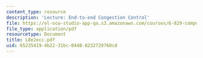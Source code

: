 ```yaml
---
content_type: resource
description: 'Lecture: End-to-end Congestion Control'
file: https://ol-ocw-studio-app-qa.s3.amazonaws.com/courses/6-829-computer-networks-fall-2002/652354194b2231bc04488232729760cd_L8e2ecc.pdf
file_type: application/pdf
resourcetype: Document
title: L8e2ecc.pdf
uid: 65235419-4b22-31bc-0448-8232729760cd
---
```

